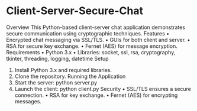 # Client-Server-Secure-Chat
Overview
This Python-based client-server chat application demonstrates secure communication using cryptographic techniques.
Features
•	Encrypted chat messaging via SSL/TLS.
•	GUIs for both client and server.
•	RSA for secure key exchange.
•	Fernet (AES) for message encryption.
Requirements
•	Python 3.x
•	Libraries: socket, ssl, rsa, cryptography, tkinter, threading, logging, datetime
Setup
1.	Install Python 3.x and required libraries.
2.	Clone the repository.
Running the Application
1.	Start the server: python server.py
2.	Launch the client: python client.py
Security
•	SSL/TLS ensures a secure connection.
•	RSA for key exchange.
•	Fernet (AES) for encrypting messages.
